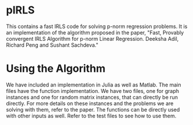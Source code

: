 # pIRLS
This contains a fast IRLS code for solving p-norm regression problems. It is an implementation of the algorithm proposed in the
paper, "Fast, Provably convergent IRLS Algorithm for p-norm Linear Regression. Deeksha Adil, Richard Peng and Sushant Sachdeva."

# Using the Algorithm
We have included an implementation in Julia as well as Matlab. The main files have the function implementation. We have two
files, one for graph instances and one for random matrix instances, that can directly be run directly. For more details on 
these instances and the problems we are solving with them, refer to the paper. The functions can be directly used with other 
inputs as well. Refer to the test files to see how to use them.
